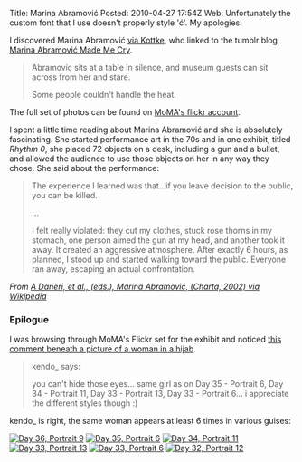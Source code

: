Title: Marina Abramovi&#x107;
Posted: 2010-04-27 17:54Z
Web: Unfortunately the custom font that I use doesn't properly style '&#x107;'. My apologies.

I discovered Marina Abramovi&#x107; [via 
Kottke][kottke-abramovic], who linked to the tumblr blog 
[Marina Abramovi&#x107; Made Me Cry][abramovic-cry].

> Abramovic sits at a table in silence, and museum guests 
> can sit across from her and stare.
>
> Some people couldn't handle the heat.

The full set of photos can be found on [MoMA's flickr 
account][moma-flickr].

I spent a little time reading about Marina Abramovi&#x107; and she 
is absolutely fascinating. She started performance art in 
the 70s and in one exhibit, titled *Rhythm 0*, she placed 72 
objects on a desk, including a gun and a bullet, and allowed 
the audience to use those objects on her in any way they 
chose. She said about the performance:

> The experience I learned was that…if you leave decision 
> to the public, you can be killed.
>
> ... 
>
> I felt really violated: they cut my clothes, stuck rose 
> thorns in my stomach, one person aimed the gun at my 
> head, and another took it away. It created an aggressive 
> atmosphere. After exactly 6 hours, as planned, I stood 
> up and started walking toward the public. Everyone ran 
> away, escaping an actual confrontation.

*From [A Daneri, et al., (eds.), Marina Abramovi&#x107;, (Charta, 
2002) via Wikipedia][wikipedia]*

### Epilogue

I was browsing through MoMA's Flickr set for the exhibit 
and noticed [this comment beneath a picture of a woman in 
a hijab][comment].

> kendo_ says:
>
> you can't hide those eyes... same girl as on Day 35 - 
> Portrait 6, Day 34 - Portrait 11, Day 33 - Portrait 13, 
> Day 33 - Portrait 6... i appreciate the different styles 
> though :)

kendo_ is right, the same woman appears at least 6 times in 
various guises:

[![Day 36, Portrait 9][img-36-9]][link-36-9]
[![Day 35, Portrait 6][img-35-6]][link-35-6]
[![Day 34, Portrait 11][img-34-11]][link-34-11]
[![Day 33, Portrait 13][img-33-13]][link-33-13]
[![Day 33, Portrait 6][img-33-6]][link-33-6]
[![Day 32, Portrait 12][img-32-12]][link-32-12]

  [kottke-abramovic]: http://kottke.org/10/04/marina-abramovic-made-me-cry
  [abramovic-cry]: http://marinaabramovicmademecry.tumblr.com/
  [moma-flickr]: http://www.flickr.com/photos/themuseumofmodernart/sets/72157623741486824/
  [wikipedia]: http://en.wikipedia.org/w/index.php?title=Marina_Abramovi&#x107;&oldid=357491619#Rhythm_0.2C_1974
  [comment]: http://www.flickr.com/photos/themuseumofmodernart/4545937591/#comment72157623794710583
  
  [link-36-9]: http://www.flickr.com/photos/themuseumofmodernart/4545937591/in/set-72157623741486824/
  [img-36-9]: http://farm5.static.flickr.com/4069/4545937591_b12f6223be_m_d.jpg
  [link-35-6]: http://www.flickr.com/photos/themuseumofmodernart/4537583071/in/set-72157623741486824/
  [img-35-6]: http://farm5.static.flickr.com/4020/4537583071_8b2e32581e_m.jpg
  [link-34-11]: http://www.flickr.com/photos/themuseumofmodernart/4537551033/in/set-72157623741486824/
  [img-34-11]: http://farm5.static.flickr.com/4001/4537551033_1bd32fc51d_m.jpg
  [link-33-13]: http://www.flickr.com/photos/themuseumofmodernart/4538118930/in/set-72157623741486824/
  [img-33-13]: http://farm5.static.flickr.com/4030/4538118930_47c3556e83_m.jpg
  [link-33-6]: http://www.flickr.com/photos/themuseumofmodernart/4525948739/in/set-72157623741486824/
  [img-33-6]: http://farm5.static.flickr.com/4047/4525948739_17127f33d5_m.jpg
  [link-32-12]: http://www.flickr.com/photos/themuseumofmodernart/4526516580/in/set-72157623741486824/
  [img-32-12]: http://farm5.static.flickr.com/4017/4526516580_943563b110_m.jpg